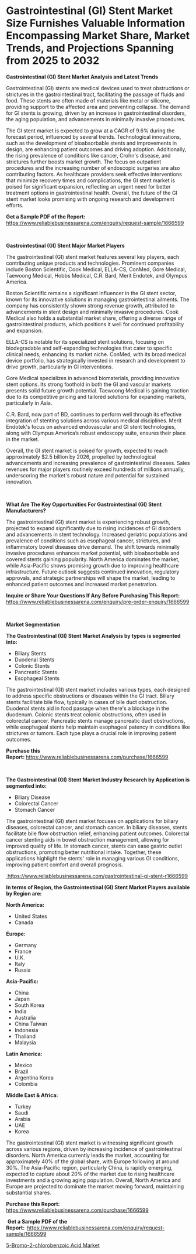 <p><h1>Gastrointestinal (GI) Stent Market Size Furnishes Valuable Information Encompassing Market Share, Market Trends, and Projections Spanning from 2025 to 2032</h1></p><p><strong>Gastrointestinal (GI) Stent Market Analysis and Latest Trends</strong></p>
<p><p>Gastrointestinal (GI) stents are medical devices used to treat obstructions or strictures in the gastrointestinal tract, facilitating the passage of fluids and food. These stents are often made of materials like metal or silicone, providing support to the affected area and preventing collapse. The demand for GI stents is growing, driven by an increase in gastrointestinal disorders, the aging population, and advancements in minimally invasive procedures.</p><p>The GI stent market is expected to grow at a CAGR of 9.6% during the forecast period, influenced by several trends. Technological innovations, such as the development of bioabsorbable stents and improvements in design, are enhancing patient outcomes and driving adoption. Additionally, the rising prevalence of conditions like cancer, Crohn's disease, and strictures further boosts market growth. The focus on outpatient procedures and the increasing number of endoscopic surgeries are also contributing factors. As healthcare providers seek effective interventions that minimize recovery times and complications, the GI stent market is poised for significant expansion, reflecting an urgent need for better treatment options in gastrointestinal health. Overall, the future of the GI stent market looks promising with ongoing research and development efforts.</p></p>
<p><strong>Get a Sample PDF of the Report:&nbsp;</strong> <a href="https://www.reliablebusinessarena.com/enquiry/request-sample/1666599?utm_campaign=1841&utm_medium=2&utm_source=Github&utm_content=ia&utm_term=09032025&utm_id=gastrointestinal-gi-stent">https://www.reliablebusinessarena.com/enquiry/request-sample/1666599</a></p>
<p>&nbsp;</p>
<p><strong>Gastrointestinal (GI) Stent Major Market Players</strong></p>
<p><p>The gastrointestinal (GI) stent market features several key players, each contributing unique products and technologies. Prominent companies include Boston Scientific, Cook Medical, ELLA-CS, ConMed, Gore Medical, Taewoong Medical, Hobbs Medical, C.R. Bard, Merit Endotek, and Olympus America. </p><p>Boston Scientific remains a significant influencer in the GI stent sector, known for its innovative solutions in managing gastrointestinal ailments. The company has consistently shown strong revenue growth, attributed to advancements in stent design and minimally invasive procedures. Cook Medical also holds a substantial market share, offering a diverse range of gastrointestinal products, which positions it well for continued profitability and expansion.</p><p>ELLA-CS is notable for its specialized stent solutions, focusing on biodegradable and self-expanding technologies that cater to specific clinical needs, enhancing its market niche. ConMed, with its broad medical device portfolio, has strategically invested in research and development to drive growth, particularly in GI interventions.</p><p>Gore Medical specializes in advanced biomaterials, providing innovative stent options. Its strong foothold in both the GI and vascular markets presents solid future growth potential. Taewoong Medical is gaining traction due to its competitive pricing and tailored solutions for expanding markets, particularly in Asia.</p><p>C.R. Bard, now part of BD, continues to perform well through its effective integration of stenting solutions across various medical disciplines. Merit Endotek's focus on advanced endovascular and GI stent technologies, along with Olympus America’s robust endoscopy suite, ensures their place in the market.</p><p>Overall, the GI stent market is poised for growth, expected to reach approximately $2.5 billion by 2026, propelled by technological advancements and increasing prevalence of gastrointestinal diseases. Sales revenues for major players routinely exceed hundreds of millions annually, underscoring the market's robust nature and potential for sustained innovation.</p></p>
<p>&nbsp;</p>
<p><strong>What Are The Key Opportunities For Gastrointestinal (GI) Stent Manufacturers?</strong></p>
<p><p>The gastrointestinal (GI) stent market is experiencing robust growth, projected to expand significantly due to rising incidences of GI disorders and advancements in stent technology. Increased geriatric populations and prevalence of conditions such as esophageal cancer, strictures, and inflammatory bowel diseases drive demand. The shift towards minimally invasive procedures enhances market potential, with bioabsorbable and covered stents gaining popularity. North America dominates the market, while Asia-Pacific shows promising growth due to improving healthcare infrastructure. Future outlook suggests continued innovation, regulatory approvals, and strategic partnerships will shape the market, leading to enhanced patient outcomes and increased market penetration.</p></p>
<p><strong>Inquire or Share Your Questions If Any Before Purchasing This Report:</strong> <a href="https://www.reliablebusinessarena.com/enquiry/pre-order-enquiry/1666599?utm_campaign=1841&utm_medium=2&utm_source=Github&utm_content=ia&utm_term=09032025&utm_id=gastrointestinal-gi-stent">https://www.reliablebusinessarena.com/enquiry/pre-order-enquiry/1666599</a></p>
<p>&nbsp;</p>
<p><strong>Market Segmentation</strong></p>
<p><strong>The Gastrointestinal (GI) Stent Market Analysis by types is segmented into:</strong></p>
<p><ul><li>Biliary Stents</li><li>Duodenal Stents</li><li>Colonic Stents</li><li>Pancreatic Stents</li><li>Esophageal Stents</li></ul></p>
<p><p>The gastrointestinal (GI) stent market includes various types, each designed to address specific obstructions or diseases within the GI tract. Biliary stents facilitate bile flow, typically in cases of bile duct obstruction. Duodenal stents aid in food passage when there's a blockage in the duodenum. Colonic stents treat colonic obstructions, often used in colorectal cancer. Pancreatic stents manage pancreatic duct obstructions, while esophageal stents help maintain esophageal patency in conditions like strictures or tumors. Each type plays a crucial role in improving patient outcomes.</p></p>
<p><strong>Purchase this Report:&nbsp;</strong><a href="https://www.reliablebusinessarena.com/purchase/1666599?utm_campaign=1841&utm_medium=2&utm_source=Github&utm_content=ia&utm_term=09032025&utm_id=gastrointestinal-gi-stent">https://www.reliablebusinessarena.com/purchase/1666599</a></p>
<p>&nbsp;</p>
<p><strong>The Gastrointestinal (GI) Stent Market Industry Research by Application is segmented into:</strong></p>
<p><ul><li>Biliary Disease</li><li>Colorectal Cancer</li><li>Stomach Cancer</li></ul></p>
<p><p>The gastrointestinal (GI) stent market focuses on applications for biliary diseases, colorectal cancer, and stomach cancer. In biliary diseases, stents facilitate bile flow obstruction relief, enhancing patient outcomes. Colorectal cancer stenting aids in bowel obstruction management, allowing for improved quality of life. In stomach cancer, stents can ease gastric outlet obstructions, promoting better nutritional intake. Together, these applications highlight the stents' role in managing various GI conditions, improving patient comfort and overall prognosis.</p></p>
<p><a href="https://www.reliablebusinessarena.com/gastrointestinal-gi-stent-r1666599?utm_campaign=1841&utm_medium=2&utm_source=Github&utm_content=ia&utm_term=09032025&utm_id=gastrointestinal-gi-stent">&nbsp;https://www.reliablebusinessarena.com/gastrointestinal-gi-stent-r1666599</a></p>
<p><strong>In terms of Region, the Gastrointestinal (GI) Stent Market Players available by Region are:</strong></p>
<p>
    <p> <strong> North America: </strong>
        <ul>
            <li>United States</li>
            <li>Canada</li>
        </ul>
        </p> 
    <p> <strong> Europe: </strong>
        <ul>
            <li>Germany</li>
            <li>France</li>
            <li>U.K.</li>
            <li>Italy</li>
            <li>Russia</li>
        </ul>
        </p> 
    <p> <strong> Asia-Pacific: </strong>
        <ul>
            <li>China</li>
            <li>Japan</li>
            <li>South Korea</li>
            <li>India</li>
            <li>Australia</li>
            <li>China Taiwan</li>
            <li>Indonesia</li>
            <li>Thailand</li>
            <li>Malaysia</li>
        </ul>
        </p> 
    <p> <strong> Latin America: </strong>
        <ul>
            <li>Mexico</li>
            <li>Brazil</li>
            <li>Argentina Korea</li>
            <li>Colombia</li>
        </ul>
        </p> 
    <p> <strong> Middle East & Africa: </strong>
        <ul>
            <li>Turkey</li>
            <li>Saudi</li>
            <li>Arabia</li>
            <li>UAE</li>
            <li>Korea</li>
        </ul>
    </p>
    </p>
<p><p>The gastrointestinal (GI) stent market is witnessing significant growth across various regions, driven by increasing incidence of gastrointestinal disorders. North America currently leads the market, accounting for approximately 40% of the global share, with Europe following at around 30%. The Asia-Pacific region, particularly China, is rapidly emerging, expected to capture about 20% of the market due to rising healthcare investments and a growing aging population. Overall, North America and Europe are projected to dominate the market moving forward, maintaining substantial shares.</p></p>
<p><strong>Purchase this Report: </strong><a href="https://www.reliablebusinessarena.com/purchase/1666599?utm_campaign=1841&utm_medium=2&utm_source=Github&utm_content=ia&utm_term=09032025&utm_id=gastrointestinal-gi-stent">https://www.reliablebusinessarena.com/purchase/1666599</a></p>
<p>&nbsp;<strong>Get a Sample PDF of the Report:&nbsp;&nbsp;</strong><a href="https://www.reliablebusinessarena.com/enquiry/request-sample/1666599?utm_campaign=1841&utm_medium=2&utm_source=Github&utm_content=ia&utm_term=09032025&utm_id=gastrointestinal-gi-stent">https://www.reliablebusinessarena.com/enquiry/request-sample/1666599</a></p>
<p><strong></strong></p>
<p><p><a href="https://github.com/julyju69/Market-Research-Report-List-6/blob/main/5-bromo-2-chlorobenzoic-acid-market.md?utm_campaign=1841&utm_medium=2&utm_source=Github&utm_content=ia&utm_term=09032025&utm_id=gastrointestinal-gi-stent">5-Bromo-2-chlorobenzoic Acid Market</a></p></p>